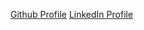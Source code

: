 [Github Profile](https://github.com/shikhar-sm)
[LinkedIn Profile](https://www.linkedin.com/in/shikhar-maheshwari-19a328222)

